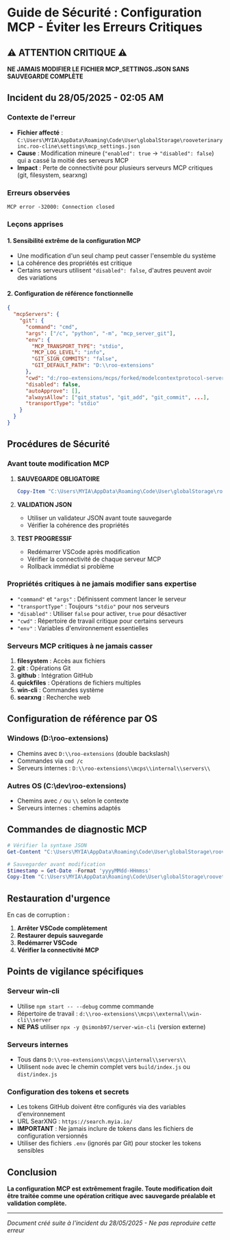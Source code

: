 # Guide de Sécurité : Configuration MCP - Éviter les Erreurs Critiques

## ⚠️ ATTENTION CRITIQUE ⚠️

**NE JAMAIS MODIFIER LE FICHIER MCP_SETTINGS.JSON SANS SAUVEGARDE COMPLÈTE**

## Incident du 28/05/2025 - 02:05 AM

### Contexte de l'erreur
- **Fichier affecté** : `C:\Users\MYIA\AppData\Roaming\Code\User\globalStorage\rooveterinaryinc.roo-cline\settings\mcp_settings.json`
- **Cause** : Modification mineure (`"enabled": true` → `"disabled": false`) qui a cassé la moitié des serveurs MCP
- **Impact** : Perte de connectivité pour plusieurs serveurs MCP critiques (git, filesystem, searxng)

### Erreurs observées
```
MCP error -32000: Connection closed
```

### Leçons apprises

#### 1. Sensibilité extrême de la configuration MCP
- Une modification d'un seul champ peut casser l'ensemble du système
- La cohérence des propriétés est critique
- Certains serveurs utilisent `"disabled": false`, d'autres peuvent avoir des variations

#### 2. Configuration de référence fonctionnelle
```json
{
  "mcpServers": {
    "git": {
      "command": "cmd",
      "args": ["/c", "python", "-m", "mcp_server_git"],
      "env": {
        "MCP_TRANSPORT_TYPE": "stdio",
        "MCP_LOG_LEVEL": "info",
        "GIT_SIGN_COMMITS": "false",
        "GIT_DEFAULT_PATH": "D:\\roo-extensions"
      },
      "cwd": "d:/roo-extensions/mcps/forked/modelcontextprotocol-servers/src/git/src/",
      "disabled": false,
      "autoApprove": [],
      "alwaysAllow": ["git_status", "git_add", "git_commit", ...],
      "transportType": "stdio"
    }
  }
}
```

## Procédures de Sécurité

### Avant toute modification MCP

1. **SAUVEGARDE OBLIGATOIRE**
   ```powershell
   Copy-Item "C:\Users\MYIA\AppData\Roaming\Code\User\globalStorage\rooveterinaryinc.roo-cline\settings\mcp_settings.json" "C:\Users\MYIA\AppData\Roaming\Code\User\globalStorage\rooveterinaryinc.roo-cline\settings\mcp_settings.json.backup.$(Get-Date -Format 'yyyyMMdd-HHmmss')"
   ```

2. **VALIDATION JSON**
   - Utiliser un validateur JSON avant toute sauvegarde
   - Vérifier la cohérence des propriétés

3. **TEST PROGRESSIF**
   - Redémarrer VSCode après modification
   - Vérifier la connectivité de chaque serveur MCP
   - Rollback immédiat si problème

### Propriétés critiques à ne jamais modifier sans expertise

- `"command"` et `"args"` : Définissent comment lancer le serveur
- `"transportType"` : Toujours `"stdio"` pour nos serveurs
- `"disabled"` : Utiliser `false` pour activer, `true` pour désactiver
- `"cwd"` : Répertoire de travail critique pour certains serveurs
- `"env"` : Variables d'environnement essentielles

### Serveurs MCP critiques à ne jamais casser

1. **filesystem** : Accès aux fichiers
2. **git** : Opérations Git
3. **github** : Intégration GitHub
4. **quickfiles** : Opérations de fichiers multiples
5. **win-cli** : Commandes système
6. **searxng** : Recherche web

## Configuration de référence par OS

### Windows (D:\roo-extensions)
- Chemins avec `D:\\roo-extensions` (double backslash)
- Commandes via `cmd /c`
- Serveurs internes : `D:\\roo-extensions\\mcps\\internal\\servers\\`

### Autres OS (C:\dev\roo-extensions)
- Chemins avec `/` ou `\\` selon le contexte
- Serveurs internes : chemins adaptés

## Commandes de diagnostic MCP

```powershell
# Vérifier la syntaxe JSON
Get-Content "C:\Users\MYIA\AppData\Roaming\Code\User\globalStorage\rooveterinaryinc.roo-cline\settings\mcp_settings.json" | ConvertFrom-Json

# Sauvegarder avant modification
$timestamp = Get-Date -Format 'yyyyMMdd-HHmmss'
Copy-Item "C:\Users\MYIA\AppData\Roaming\Code\User\globalStorage\rooveterinaryinc.roo-cline\settings\mcp_settings.json" "mcp_settings.backup.$timestamp.json"
```

## Restauration d'urgence

En cas de corruption :

1. **Arrêter VSCode complètement**
2. **Restaurer depuis sauvegarde**
3. **Redémarrer VSCode**
4. **Vérifier la connectivité MCP**

## Points de vigilance spécifiques

### Serveur win-cli
- Utilise `npm start -- --debug` comme commande
- Répertoire de travail : `d:\\roo-extensions\\mcps\\external\\win-cli\\server`
- **NE PAS** utiliser `npx -y @simonb97/server-win-cli` (version externe)

### Serveurs internes
- Tous dans `D:\\roo-extensions\\mcps\\internal\\servers\\`
- Utilisent `node` avec le chemin complet vers `build/index.js` ou `dist/index.js`

### Configuration des tokens et secrets
- Les tokens GitHub doivent être configurés via des variables d'environnement
- URL SearXNG : `https://search.myia.io/`
- **IMPORTANT** : Ne jamais inclure de tokens dans les fichiers de configuration versionnés
- Utiliser des fichiers `.env` (ignorés par Git) pour stocker les tokens sensibles

## Conclusion

**La configuration MCP est extrêmement fragile. Toute modification doit être traitée comme une opération critique avec sauvegarde préalable et validation complète.**

---
*Document créé suite à l'incident du 28/05/2025 - Ne pas reproduire cette erreur*